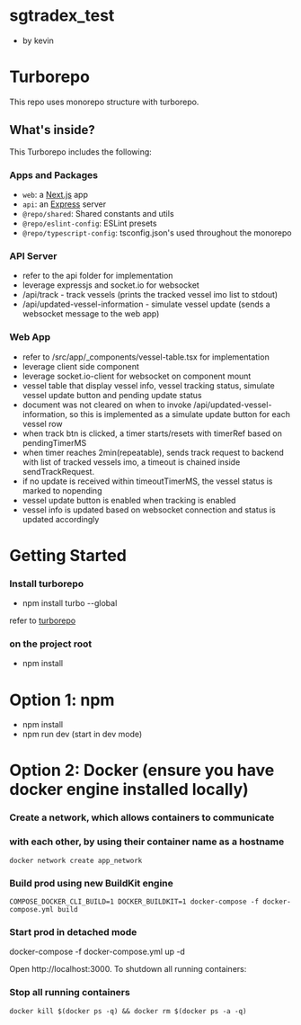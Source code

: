 # sgtradex_test

- by kevin

# Turborepo

This repo uses monorepo structure with turborepo.

## What's inside?

This Turborepo includes the following:

### Apps and Packages

- `web`: a [Next.js](https://nextjs.org/) app
- `api`: an [Express](https://expressjs.com/) server
- `@repo/shared`: Shared constants and utils
- `@repo/eslint-config`: ESLint presets
- `@repo/typescript-config`: tsconfig.json's used throughout the monorepo

### API Server

- refer to the api folder for implementation
- leverage expressjs and socket.io for websocket
- /api/track - track vessels (prints the tracked vessel imo list to stdout)
- /api/updated-vessel-information - simulate vessel update (sends a websocket message to the web app)

### Web App

- refer to /src/app/\_components/vessel-table.tsx for implementation
- leverage client side component
- leverage socket.io-client for websocket on component mount
- vessel table that display vessel info, vessel tracking status, simulate vessel update button and pending update status
- document was not cleared on when to invoke /api/updated-vessel-information, so this is implemented as a simulate update button for each vessel row
- when track btn is clicked, a timer starts/resets with timerRef based on pendingTimerMS
- when timer reaches 2min(repeatable), sends track request to backend with list of tracked vessels imo, a timeout is chained inside sendTrackRequest.
- if no update is received within timeoutTimerMS, the vessel status is marked to nopending
- vessel update button is enabled when tracking is enabled
- vessel info is updated based on websocket connection and status is updated accordingly

# Getting Started

### Install turborepo

- npm install turbo --global

refer to [turborepo](https://turbo.build/repo/docs/getting-started/installation)

### on the project root

- npm install

# Option 1: npm

- npm install
- npm run dev (start in dev mode)

# Option 2: Docker (ensure you have docker engine installed locally)

### Create a network, which allows containers to communicate

### with each other, by using their container name as a hostname

```
docker network create app_network
```

### Build prod using new BuildKit engine

```
COMPOSE_DOCKER_CLI_BUILD=1 DOCKER_BUILDKIT=1 docker-compose -f docker-compose.yml build
```

### Start prod in detached mode

docker-compose -f docker-compose.yml up -d

Open http://localhost:3000.
To shutdown all running containers:

### Stop all running containers

```
docker kill $(docker ps -q) && docker rm $(docker ps -a -q)
```
